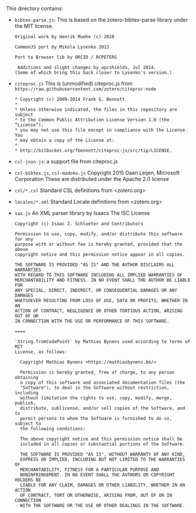 This directory contains:

* `bibtex-parse.js`: 
  This is based on the zotero-bibtex-parse library under the MIT license.
  ```  
  Original work by Henrik Muehe (c) 2010

  CommonJS port by Mikola Lysenko 2013
 
  Port to Browser lib by ORCID / RCPETERS

   Additions and slight changes by apcshields, Jul 2014.
  (Some of which bring this back closer to Lysenko's version.)
  ```

* `citeproc.js`
  This is (unmodified) citeproc.js from `https://raw.githubusercontent.com/zotero/citeproc-node`
  ```   
  * Copyright (c) 2009-2014 Frank G. Bennett
  * 
  * Unless otherwise indicated, the files in this repository are subject
  * to the Common Public Attribution License Version 1.0 (the “License”);
  * you may not use this file except in compliance with the License. You
  * may obtain a copy of the License at:
  * 
  * http://bitbucket.org/fbennett/citeproc-js/src/tip/LICENSE.
  ```

* `csl-json.js`: a support file from citeproc.js

* `csl-bibtex.js`, `csl-madoko.js`
  Copyright 2015 Daan Leijen, Microsoft Corporation 
  These are distributed under the Apache 2.0 license


* `csl/*.csl`
  Standard CSL definitions from <zotero.org>

* `locales/*.xml`
  Standard Locale definitions from <zotero.org>


* `sax.js`
  An XML parser library by Isaacs
  The ISC License
  ```
  Copyright (c) Isaac Z. Schlueter and Contributors

  Permission to use, copy, modify, and/or distribute this software for any
  purpose with or without fee is hereby granted, provided that the above
  copyright notice and this permission notice appear in all copies.

  THE SOFTWARE IS PROVIDED "AS IS" AND THE AUTHOR DISCLAIMS ALL WARRANTIES
  WITH REGARD TO THIS SOFTWARE INCLUDING ALL IMPLIED WARRANTIES OF
  MERCHANTABILITY AND FITNESS. IN NO EVENT SHALL THE AUTHOR BE LIABLE FOR
  ANY SPECIAL, DIRECT, INDIRECT, OR CONSEQUENTIAL DAMAGES OR ANY DAMAGES
  WHATSOEVER RESULTING FROM LOSS OF USE, DATA OR PROFITS, WHETHER IN AN
  ACTION OF CONTRACT, NEGLIGENCE OR OTHER TORTIOUS ACTION, ARISING OUT OF OR
  IN CONNECTION WITH THE USE OR PERFORMANCE OF THIS SOFTWARE.

  ====

  `String.fromCodePoint` by Mathias Bynens used according to terms of MIT
  License, as follows:

    Copyright Mathias Bynens <https://mathiasbynens.be/>

    Permission is hereby granted, free of charge, to any person obtaining
    a copy of this software and associated documentation files (the
    "Software"), to deal in the Software without restriction, including
    without limitation the rights to use, copy, modify, merge, publish,
    distribute, sublicense, and/or sell copies of the Software, and to
    permit persons to whom the Software is furnished to do so, subject to
    the following conditions:

    The above copyright notice and this permission notice shall be
    included in all copies or substantial portions of the Software.

    THE SOFTWARE IS PROVIDED "AS IS", WITHOUT WARRANTY OF ANY KIND,
    EXPRESS OR IMPLIED, INCLUDING BUT NOT LIMITED TO THE WARRANTIES OF
    MERCHANTABILITY, FITNESS FOR A PARTICULAR PURPOSE AND
    NONINFRINGEMENT. IN NO EVENT SHALL THE AUTHORS OR COPYRIGHT HOLDERS BE
    LIABLE FOR ANY CLAIM, DAMAGES OR OTHER LIABILITY, WHETHER IN AN ACTION
    OF CONTRACT, TORT OR OTHERWISE, ARISING FROM, OUT OF OR IN CONNECTION
    WITH THE SOFTWARE OR THE USE OR OTHER DEALINGS IN THE SOFTWARE.
  ```    
